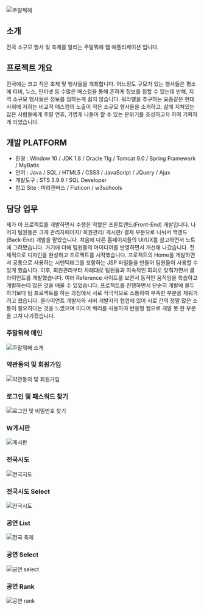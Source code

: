 
![주말뭐해 ](https://user-images.githubusercontent.com/46267635/64471333-6d8b0f00-d18b-11e9-9c67-5db9d360133e.png) 

## 소개
전국 소규모 행사 및 축제를 알리는 주말뭐해 웹 애플리케이션 입니다.
## 프로젝트 개요
전국에는 크고 작은 축제 및 행사들을 개최합니다.
어느정도 규모가 있는 행사들은 평소에 티비, 뉴스, 인터넷 등 수많은 매스컴을 통해 흔하게 정보를 접할 수 있는데 반해, 지역 소규모 행사들은 정보를 접하는게 쉽지 않습니다. 워라벨을 추구하는 요즘같은 현대사회에 저희는 비교적 매스컴의 노출이 적은 소규모 행사들을 소개하고, 삶에 지쳐있는 많은 사람들에게 주말 연휴, 가볍게 나들이 할 수 있는 분위기를 조성하고자 하여 기획하게 되었습니다.
## 개발 PLATFORM
- 환경      : Window 10 / JDK 1.8 / Oracle 11g / Tomcat 9.0 / Spring Framework / MyBatis
- 언어      : Java / SQL / HTML5 / CSS3 / JavaScript / JQuery / Ajax
- 개발도구  : STS 3.9.9 / SQL Developer 
- 참고 Site : 미리캔버스 / Flaticon / w3schools
## 담당 업무
제가 이 프로젝트를 개발하면서 수행한 역할은 프론트엔드(Front-End) 개발입니다. 
나머지 팀원들은 크게 관리자페이지/ 회원관리/ 게시판/ 결제 부분으로 나눠서 백엔드(Back-End) 개발을 맡았습니다. 
처음에 다른 홈페이지들의 UI/UX를 참고하면서 노트에 그려봤습니다. 거기에 더해 팀원들의 아이디어를 반영하면서 개선해 나갔습니다. 전체적으로 디자인을 완성하고 프로젝트를 시작했습니다. 프로젝트의 Home을 개발하면서 공통으로 사용하는 시멘틱태그를 포함하는 JSP 파일들을 만들어 팀원들이 사용할 수 있게 했습니다. 이후, 회원관리부터 차례대로 팀원들과 지속적인 회의로 맞춰가면서 클라이언트를 개발했습니다. 여러 Reference 사이트를 보면서 동적인 움직임을 학습하고 개발하는데 많은 것을 배울 수 있었습니다.
프로젝트를 진행하면서 단순히 개발에 몰두하기보다 팀 프로젝트를 하는 과정에서 서로 적극적으로 소통하여 부족한 부분을 채워가려고 했습니다.
클라이언트 개발자와 서버 개발자의 협업에 있어 서로 간의 정말 많은 소통이 필요하다는 것을 느꼈으며 미디어 쿼리를 사용하여 반응형 웹으로 개발 못 한 부분을 고쳐 나가겠습니다.

### 주말뭐해 메인
![주말뭐해 소개](https://user-images.githubusercontent.com/46267635/64471751-3ec36780-d190-11e9-949c-6a3c5504e5d9.PNG)

### 약관동의 및 회원가입

![약관동의 및 회원가입](https://user-images.githubusercontent.com/46267635/64471798-c315ea80-d190-11e9-8428-5352a8f85fc3.PNG)

### 로그인 및 패스워드 찾기
![로그인 및 비밀번호 찾기](https://user-images.githubusercontent.com/46267635/64471704-a0370680-d18f-11e9-92cc-71b876e8250f.PNG)

### W게시판
![게시판](https://user-images.githubusercontent.com/46267635/65378293-42f39700-dcf1-11e9-94a3-084f68526a1a.PNG)

### 전국시도
![전국지도](https://user-images.githubusercontent.com/46267635/65378256-e42e1d80-dcf0-11e9-9cd5-6cafa27627b4.PNG)

### 전국시도 Select
![전국시도](https://user-images.githubusercontent.com/46267635/64471667-256deb80-d18f-11e9-9267-80d745c11ee1.png)

### 공연 List
![전국 축제](https://user-images.githubusercontent.com/46267635/65378258-f445fd00-dcf0-11e9-811d-c8143eff786d.PNG)

### 공연 Select
![공연 select](https://user-images.githubusercontent.com/46267635/65378273-0758cd00-dcf1-11e9-87fa-11981fbb084a.PNG)

### 공연 Rank
![공연 rank](https://user-images.githubusercontent.com/46267635/65378287-28b9b900-dcf1-11e9-96b9-c5c353985be5.PNG)
